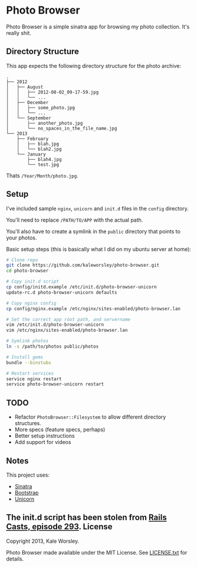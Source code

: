 Photo Browser
=============

Photo Browser is a simple sinatra app for browsing my photo collection. It's really shit.

Directory Structure
-------------------

This app expects the following directory structure for the photo archive:

    .
    ├── 2012
    │   ├── August
    │   │   ├── 2012-08-02_09-17-59.jpg
    │   │   └── ...
    │   ├── December
    │   │   ├── some_photo.jpg
    │   │   └── ...
    │   └── September
    │       ├── another_photo.jpg
    │       └── no_spaces_in_the_file_name.jpg
    └── 2013
        ├── February
        │   ├── blah.jpg
        │   └── blah2.jpg
        └── January
            ├── blah4.jpg
            └── test.jpg


Thats `/Year/Month/photo.jpg`.

Setup
-----

I've included sample `nginx`, `unicorn` and `init.d` files in the `config` directory.

You'll need to replace `/PATH/TO/APP` with the actual path.

You'll also have to create a symlink in the `public` directory that points to your photos.

Basic setup steps (this is basically what I did on my ubuntu server at home):

```bash
# Clone repo
git clone https://github.com/kaleworsley/photo-browser.git
cd photo-browser

# Copy init.d script
cp config/initd.example /etc/init.d/photo-browser-unicorn
update-rc.d photo-browser-unicorn defaults

# Copy nginx config
cp config/nginx.example /etc/nginx/sites-enabled/photo-browser.lan

# Set the correct app root path, and servername
vim /etc/init.d/photo-browser-unicorn
vim /etc/nginx/sites-enabled/photo-browser.lan

# Symlink photos
ln -s /path/to/photos public/photos

# Install gems
bundle --binstubs

# Restart services
service nginx restart
service photo-browser-unicorn restart
```

TODO
----

- Refactor `PhotoBrowser::Filesystem` to allow different directory structures.
- More specs (feature specs, perhaps)
- Better setup instructions
- Add support for videos

Notes
-----

This project uses:

- [Sinatra](http://www.sinatrarb.com/)
- [Bootstrap](http://getbootstrap.com/)
- [Unicorn](http://unicorn.bogomips.org/)

The init.d script has been stolen from [Rails Casts, episode 293](https://github.com/railscasts/293-nginx-unicorn/blob/master/todo-after/config/unicorn_init.sh).
License
-------

Copyright 2013, Kale Worsley.

Photo Browser made available under the MIT License. See [LICENSE.txt](LICENSE.txt) for details.

